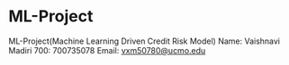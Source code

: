 # ML-Project
 ML-Project(Machine Learning Driven Credit Risk Model)
 Name: Vaishnavi Madiri
 700: 700735078
 Email: vxm50780@ucmo.edu
 
